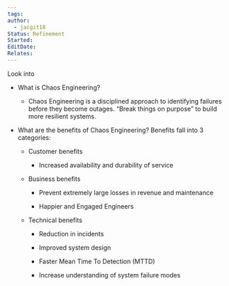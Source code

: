 ```yaml
---
tags: 
author:
  - jacgit18
Status: Refinement
Started: 
EditDate: 
Relates:
---
```

Look into

- What is Chaos Engineering? 
    
    -   Chaos Engineering is a disciplined approach to identifying failures before they become outages. “Break things on purpose” to build more resilient systems. 
        
-   What are the benefits of Chaos Engineering? Benefits fall into 3 categories: 
    
    -   Customer benefits  
        
        -   Increased availability and durability of service 
            
    -   Business benefits  
        
        -   Prevent extremely large losses in revenue and maintenance 
            
        -   Happier and Engaged Engineers 
            
    -   Technical benefits  
        
        -   Reduction in incidents 
            
        -   Improved system design 
            
        -   Faster Mean Time To Detection (MTTD) 
            
        -   Increase understanding of system failure modes
